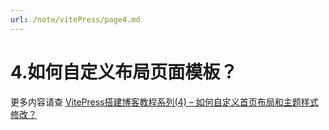 ```yaml
---
url: /note/vitePress/page4.md
---
```

# 4.如何自定义布局页面模板？

更多内容请查
[VitePress搭建博客教程系列(4) – 如何自定义首页布局和主题样式修改？](http://www.qianduan8.com/2041.html)
